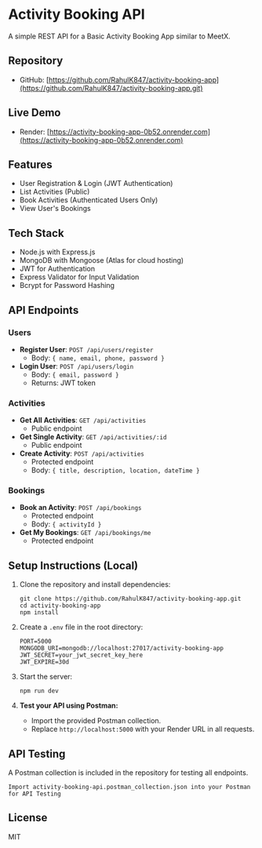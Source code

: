 # Activity Booking API

A simple REST API for a Basic Activity Booking App similar to MeetX.

## Repository

- GitHub: [https://github.com/RahulK847/activity-booking-app](https://github.com/RahulK847/activity-booking-app.git)

## Live Demo

- Render: [https://activity-booking-app-0b52.onrender.com](https://activity-booking-app-0b52.onrender.com)

## Features

- User Registration & Login (JWT Authentication)
- List Activities (Public)
- Book Activities (Authenticated Users Only)
- View User's Bookings

## Tech Stack

- Node.js with Express.js
- MongoDB with Mongoose (Atlas for cloud hosting)
- JWT for Authentication
- Express Validator for Input Validation
- Bcrypt for Password Hashing

## API Endpoints

### Users

- **Register User**: `POST /api/users/register`
  - Body: `{ name, email, phone, password }`
- **Login User**: `POST /api/users/login`
  - Body: `{ email, password }`
  - Returns: JWT token

### Activities

- **Get All Activities**: `GET /api/activities`
  - Public endpoint
- **Get Single Activity**: `GET /api/activities/:id`
  - Public endpoint
- **Create Activity**: `POST /api/activities`
  - Protected endpoint
  - Body: `{ title, description, location, dateTime }`

### Bookings

- **Book an Activity**: `POST /api/bookings`
  - Protected endpoint
  - Body: `{ activityId }`
- **Get My Bookings**: `GET /api/bookings/me`
  - Protected endpoint

## Setup Instructions (Local)

1. Clone the repository and install dependencies:
   ```
   git clone https://github.com/RahulK847/activity-booking-app.git
   cd activity-booking-app
   npm install
   ```
2. Create a `.env` file in the root directory:
   ```
   PORT=5000
   MONGODB_URI=mongodb://localhost:27017/activity-booking-app
   JWT_SECRET=your_jwt_secret_key_here
   JWT_EXPIRE=30d
   ```
3. Start the server:

   ```
   npm run dev
   ```

4. **Test your API using Postman:**
   - Import the provided Postman collection.
   - Replace `http://localhost:5000` with your Render URL in all requests.

## API Testing

A Postman collection is included in the repository for testing all endpoints.

```
Import activity-booking-api.postman_collection.json into your Postman for API Testing
```

## License

MIT
